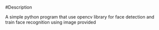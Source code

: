 #Description

A simple python program that use opencv library for face detection and train face recognition using image provided
